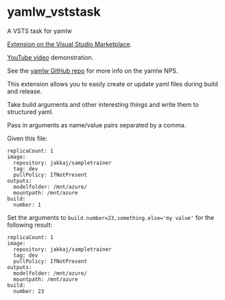 # yamlw_vststask
A VSTS task for yamlw

[Extension on the Visual Studio Marketplace](https://marketplace.visualstudio.com/items?itemName=jakkaj.vsts-yaml-writer). 

[YouTube video](https://www.youtube.com/watch?v=MavBLz8Gmvc&feature=youtu.be) demonstration.

See the [yamlw GitHub repo](https://github.com/jakkaj/yamlw) for more info on the yamlw NPS. 

This extension allows you to easily create or update yaml files during build and release. 

Take build arguments and other interesting things and write them to structured yaml. 

Pass in arguments as name/value pairs separated by a comma. 

Given this file:

```
replicaCount: 1
image:
  repository: jakkaj/sampletrainer
  tag: dev
  pullPolicy: IfNotPresent
outputs:
  modelfolder: /mnt/azure/
  mountpath: /mnt/azure
build:
  number: 1
```

Set the arguments to `build.number=23,something.else='my value'` for the following result:

```
replicaCount: 1
image:
  repository: jakkaj/sampletrainer
  tag: dev
  pullPolicy: IfNotPresent
outputs:
  modelfolder: /mnt/azure/
  mountpath: /mnt/azure
build:
  number: 23
something:
  else: my value
```

Note that nested properties are created. 




## Deployment to VSTS

You'll need node.js installed to deploy this to your VSTS instance.

```
npm install -g tfx-cli
```

Login with tfx login. Pass in base dir of your VSTS instance/DefaultCollection (or what ever collection!) 

You'll need a [VSTS Personal Access Token](https://docs.microsoft.com/en-us/vsts/accounts/use-personal-access-tokens-to-authenticate?view=vsts) too.

Deploy to vsts with `tfx build tasks upload` (pass in ./YamlWriter or . if in that dir already)


